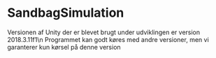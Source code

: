 # SandbagSimulation

Versionen af Unity der er blevet brugt under udviklingen er version 2018.3.11f1\n
Programmet kan godt køres med andre versioner, men vi garanterer kun kørsel på denne version
